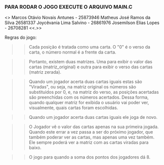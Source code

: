 ### PARA RODAR O JOGO EXECUTE O ARQUIVO MAIN.C ###


<<DESENVOLVIDO POR: >>
Marcos Otávio Novais Antunes - 25873946
Matheus José Ramos da Silva 26581337
Joycêvania Lima Salvino - 26861976
Josemilson Elias Lopes - 26708281
<<.>>



Regras do jogo: 


>> Cada posição é tratada como uma carta. O "0" é o verso da carta, o número normal é a frente da carta.

>>Portanto, existem duas matrizes. Uma para exibir o valor das cartas (matriz_original) e outra para exibir o verso das cartas (matriz zerada).

>>Quando um jogador acerta duas cartas iguais estas são "Viradas", ou seja, na matriz original os números são substituidos por 0, e, na matriz do verso, as posições acertadas são preenchidas com os números acertados. 
Dessa forma, quando qualquer matriz for exibida o usuário vai poder ver, visualmente, quais cartas foram escolhidas. 

>>Quando um jogador acerta duas cartas iguais ele joga de novo.

>> O Jogador vê o valor das cartas apenas na sua primeira jogada. Quando este errar a vez passa a ser do próximo jogador, que também poderar ver as cartas, mas apenas uma vez também. Ele sempre poderá ver a matriz com as cartas viradas para baixo.

>>O jogo para quando a soma dos pontos dos jogadores dá 8.











